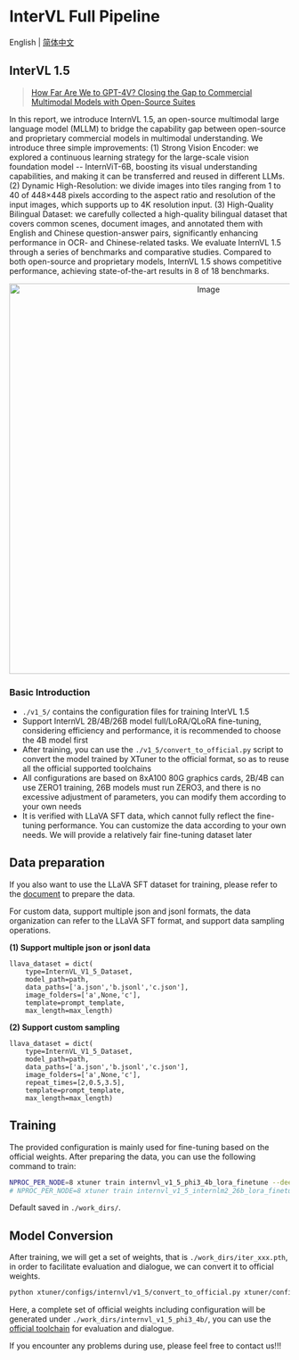 # InterVL Full Pipeline

English | [简体中文](./README_zh-CN.md)

## InterVL 1.5

> [How Far Are We to GPT-4V? Closing the Gap to Commercial Multimodal Models with Open-Source Suites](https://arxiv.org/abs/2404.16821)

In this report, we introduce InternVL 1.5, an open-source multimodal large language model (MLLM) to bridge the capability gap between open-source and proprietary commercial models in multimodal understanding. We introduce three simple improvements: (1) Strong Vision Encoder: we explored a continuous learning strategy for the large-scale vision foundation model -- InternViT-6B, boosting its visual understanding capabilities, and making it can be transferred and reused in different LLMs. (2) Dynamic High-Resolution: we divide images into tiles ranging from 1 to 40 of 448×448 pixels according to the aspect ratio and resolution of the input images, which supports up to 4K resolution input. (3) High-Quality Bilingual Dataset: we carefully collected a high-quality bilingual dataset that covers common scenes, document images, and annotated them with English and Chinese question-answer pairs, significantly enhancing performance in OCR- and Chinese-related tasks. We evaluate InternVL 1.5 through a series of benchmarks and comparative studies. Compared to both open-source and proprietary models, InternVL 1.5 shows competitive performance, achieving state-of-the-art results in 8 of 18 benchmarks.

<div align="center">
<img src="https://github.com/InternLM/xtuner/assets/17425982/6dbe6a46-f01a-4c9d-ba44-0d857e5c0373" alt="Image" width="700" />
</div>

### Basic Introduction

- `./v1_5/` contains the configuration files for training InterVL 1.5
- Support InternVL 2B/4B/26B model full/LoRA/QLoRA fine-tuning, considering efficiency and performance, it is recommended to choose the 4B model first
- After training, you can use the `./v1_5/convert_to_official.py` script to convert the model trained by XTuner to the official format, so as to reuse all the official supported toolchains
- All configurations are based on 8xA100 80G graphics cards, 2B/4B can use ZERO1 training, 26B models must run ZERO3, and there is no excessive adjustment of parameters, you can modify them according to your own needs
- It is verified with LLaVA SFT data, which cannot fully reflect the fine-tuning performance. You can customize the data according to your own needs. We will provide a relatively fair fine-tuning dataset later

## Data preparation

If you also want to use the LLaVA SFT dataset for training, please refer to the [document](../../../docs/en/user_guides/dataset_prepare.md#llava-dataset) to prepare the data.

For custom data, support multiple json and jsonl formats, the data organization can refer to the LLaVA SFT format, and support data sampling operations.

**(1) Support multiple json or jsonl data**

```text
llava_dataset = dict(
    type=InternVL_V1_5_Dataset,
    model_path=path,
    data_paths=['a.json','b.jsonl','c.json'],
    image_folders=['a',None,'c'],
    template=prompt_template,
    max_length=max_length)
```

**(2) Support custom sampling**

```text
llava_dataset = dict(
    type=InternVL_V1_5_Dataset,
    model_path=path,
    data_paths=['a.json','b.jsonl','c.json'],
    image_folders=['a',None,'c'],
    repeat_times=[2,0.5,3.5],
    template=prompt_template,
    max_length=max_length)
```

## Training

The provided configuration is mainly used for fine-tuning based on the official weights. After preparing the data, you can use the following command to train:

```bash
NPROC_PER_NODE=8 xtuner train internvl_v1_5_phi3_4b_lora_finetune --deepspeed deepspeed_zero1
# NPROC_PER_NODE=8 xtuner train internvl_v1_5_internlm2_26b_lora_finetune.py --deepspeed deepspeed_zero3
```

Default saved in `./work_dirs/`.

## Model Conversion

After training, we will get a set of weights, that is `./work_dirs/iter_xxx.pth`, in order to facilitate evaluation and dialogue, we can convert it to official weights.

```bash
python xtuner/configs/internvl/v1_5/convert_to_official.py xtuner/configs/internvl/v1_5/internvl_v1_5_phi3_4b_lora_finetune.py ./work_dirs/iter_xxx.pth ./work_dirs/internvl_v1_5_phi3_4b/
```

Here, a complete set of official weights including configuration will be generated under `./work_dirs/internvl_v1_5_phi3_4b/`, you can use the [official toolchain](https://github.com/OpenGVLab/InternVL) for evaluation and dialogue.

If you encounter any problems during use, please feel free to contact us!!!

